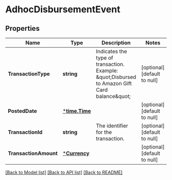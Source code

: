 # AdhocDisbursementEvent

## Properties
Name | Type | Description | Notes
------------ | ------------- | ------------- | -------------
**TransactionType** | **string** | Indicates the type of transaction.  Example: \&quot;Disbursed to Amazon Gift Card balance\&quot; | [optional] [default to null]
**PostedDate** | [***time.Time**](time.Time.md) |  | [optional] [default to null]
**TransactionId** | **string** | The identifier for the transaction. | [optional] [default to null]
**TransactionAmount** | [***Currency**](Currency.md) |  | [optional] [default to null]

[[Back to Model list]](../README.md#documentation-for-models) [[Back to API list]](../README.md#documentation-for-api-endpoints) [[Back to README]](../README.md)

